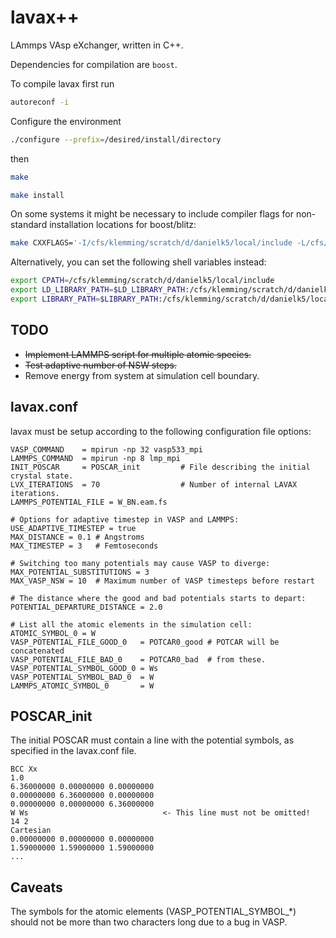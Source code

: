 # lavax++
LAmmps VAsp eXchanger, written in C++.

Dependencies for compilation are <code>boost</code>.

To compile lavax first run
```bash
autoreconf -i
```
Configure the environment
```bash
./configure --prefix=/desired/install/directory
```
then
```bash
make
```
```bash
make install
```
On some systems it might be necessary to include compiler flags for non-standard installation locations for boost/blitz:
```bash
make CXXFLAGS='-I/cfs/klemming/scratch/d/danielk5/local/include -L/cfs/klemming/scratch/d/danielk5/local/lib'
```
Alternatively, you can set the following shell variables instead:
```bash
export CPATH=/cfs/klemming/scratch/d/danielk5/local/include
export LD_LIBRARY_PATH=$LD_LIBRARY_PATH:/cfs/klemming/scratch/d/danielk5/local/lib
export LIBRARY_PATH=$LIBRARY_PATH:/cfs/klemming/scratch/d/danielk5/local/lib
```

## TODO
  * ~~Implement LAMMPS script for multiple atomic species.~~
  * ~~Test adaptive number of NSW steps.~~
  * Remove energy from system at simulation cell boundary.

## lavax.conf
lavax must be setup according to the following configuration file options:

```squidconf
VASP_COMMAND    = mpirun -np 32 vasp533_mpi
LAMMPS_COMMAND  = mpirun -np 8 lmp_mpi
INIT_POSCAR     = POSCAR_init         # File describing the initial crystal state.
LVX_ITERATIONS  = 70                  # Number of internal LAVAX iterations.
LAMMPS_POTENTIAL_FILE = W_BN.eam.fs

# Options for adaptive timestep in VASP and LAMMPS:
USE_ADAPTIVE_TIMESTEP = true
MAX_DISTANCE = 0.1 # Angstroms
MAX_TIMESTEP = 3   # Femtoseconds

# Switching too many potentials may cause VASP to diverge:
MAX_POTENTIAL_SUBSTITUTIONS = 3
MAX_VASP_NSW = 10  # Maximum number of VASP timesteps before restart

# The distance where the good and bad potentials starts to depart:
POTENTIAL_DEPARTURE_DISTANCE = 2.0

# List all the atomic elements in the simulation cell:
ATOMIC_SYMBOL_0 = W
VASP_POTENTIAL_FILE_GOOD_0   = POTCAR0_good # POTCAR will be concatenated
VASP_POTENTIAL_FILE_BAD_0    = POTCAR0_bad  # from these.
VASP_POTENTIAL_SYMBOL_GOOD_0 = Ws
VASP_POTENTIAL_SYMBOL_BAD_0  = W
LAMMPS_ATOMIC_SYMBOL_0       = W
```

## POSCAR_init
The initial POSCAR must contain a line with the potential symbols, as specified in the lavax.conf file.
```text
BCC Xx 
1.0
6.36000000 0.00000000 0.00000000
0.00000000 6.36000000 0.00000000
0.00000000 0.00000000 6.36000000
W Ws                              <- This line must not be omitted!
14 2
Cartesian
0.00000000 0.00000000 0.00000000
1.59000000 1.59000000 1.59000000
...
```
## Caveats
The symbols for the atomic elements (VASP_POTENTIAL_SYMBOL_*) should not be more than two characters long due to a bug in VASP.
